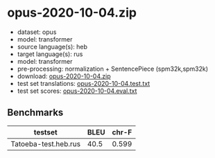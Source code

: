 # opus-2020-10-04.zip

* dataset: opus
* model: transformer
* source language(s): heb
* target language(s): rus
* model: transformer
* pre-processing: normalization + SentencePiece (spm32k,spm32k)
* download: [opus-2020-10-04.zip](https://object.pouta.csc.fi/Tatoeba-MT-models/heb-rus/opus-2020-10-04.zip)
* test set translations: [opus-2020-10-04.test.txt](https://object.pouta.csc.fi/Tatoeba-MT-models/heb-rus/opus-2020-10-04.test.txt)
* test set scores: [opus-2020-10-04.eval.txt](https://object.pouta.csc.fi/Tatoeba-MT-models/heb-rus/opus-2020-10-04.eval.txt)

## Benchmarks

| testset               | BLEU  | chr-F |
|-----------------------|-------|-------|
| Tatoeba-test.heb.rus 	| 40.5 	| 0.599 |

